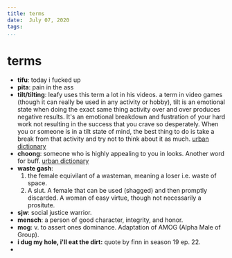 ```yaml
---
title: terms
date:  July 07, 2020
tags:
...
```

# terms
- **tifu**: today i fucked up
- **pita**: pain in the ass
- **tilt/tilting**: leafy uses this term a lot in his videos. a term in video games (though it can really be used in any activity or hobby), tilt is an emotional state when doing the exact same thing activity over and over produces negative results. It's an emotional breakdown and fustration of your hard work not resulting in the success that you crave so desperately. When you or someone is in a tilt state of mind, the best thing to do is take a break from that activity and try not to think about it as much. [urban dictionary](https://www.urbandictionary.com/define.php?term=Tilt)
- **choong**: someone who is highly appealing to you in looks. Another word for buff. [urban dictionary](]()https://www.urbandictionary.com/define.php?term=choong)
- **waste gash**: 
    1. the female equivilant of a wasteman, meaning a loser i.e. waste of space. 
    2. A slut. A female that can be used (shagged) and then promptly discarded. A woman of easy virtue, though not necessarily a prositute. 
- **sjw**: social justice warrior.
- __mensch__: a person of good character, integrity, and honor.
- __mog__: v. to assert ones dominance. Adaptation of AMOG (Alpha Male of Group).
- __i dug my hole, i'll eat the dirt:__ quote by finn in season 19 ep. 22. 
- 
